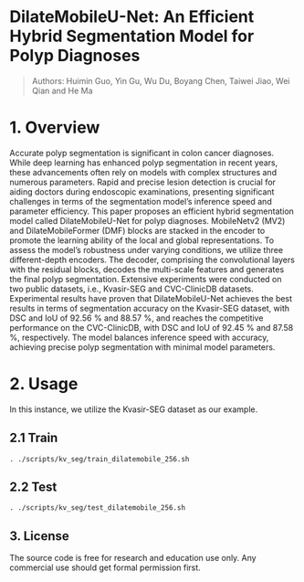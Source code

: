 # DilateMobileU-Net: An Efficient Hybrid Segmentation Model for Polyp Diagnoses
> Authors: Huimin Guo, Yin Gu, Wu Du, Boyang Chen, Taiwei Jiao, Wei Qian and He Ma
>

# 1. Overview
Accurate polyp segmentation is significant in colon cancer diagnoses. While deep learning has enhanced polyp segmentation in recent years, these advancements often rely on models with complex structures and numerous parameters. Rapid and precise lesion detection is crucial for aiding doctors during endoscopic examinations, presenting significant challenges in terms of the segmentation model’s inference speed and parameter efficiency. This paper proposes an efficient hybrid segmentation model called DilateMobileU-Net for polyp diagnoses. MobileNetv2 (MV2) and DilateMobileFormer (DMF) blocks are stacked in the encoder to promote the learning ability of the local and global representations. To assess the model’s robustness under varying conditions, we utilize three different-depth encoders. The decoder, comprising the convolutional layers with the residual blocks, decodes the multi-scale features and generates the final polyp segmentation. Extensive experiments were conducted on two public datasets, i.e., Kvasir-SEG and CVC-ClinicDB datasets. Experimental results have proven that DilateMobileU-Net achieves the best results in terms of segmentation accuracy on the Kvasir-SEG dataset, with DSC and IoU of 92.56 % and 88.57 %, and reaches the competitive performance on the CVC-ClinicDB, with DSC and IoU of 92.45 % and 87.58 %, respectively. The model balances inference speed with accuracy, achieving precise polyp segmentation with minimal model parameters.


# 2. Usage
In this instance, we utilize the Kvasir-SEG dataset as our example.

## 2.1 Train
```shell
. ./scripts/kv_seg/train_dilatemobile_256.sh
```

## 2.2 Test
```shell
. ./scripts/kv_seg/test_dilatemobile_256.sh
```

## 3. License
The source code is free for research and education use only. Any commercial use should get formal permission first.
